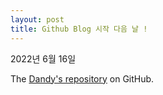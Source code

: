```yaml
---
layout: post
title: Github Blog 시작 다음 날 !
---
```


2022년 6월 16일 


The [Dandy's repository](https://github.com/danilyu/danilyu.github.io) on GitHub.